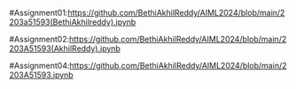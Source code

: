 #Assignment01:https://github.com/BethiAkhilReddy/AIML2024/blob/main/2203a51593(BethiAkhilreddy).ipynb

#Assignment02:https://github.com/BethiAkhilReddy/AIML2024/blob/main/2203A51593(AkhilReddy).ipynb

#Assignment04:https://github.com/BethiAkhilReddy/AIML2024/blob/main/2203A51593.ipynb
